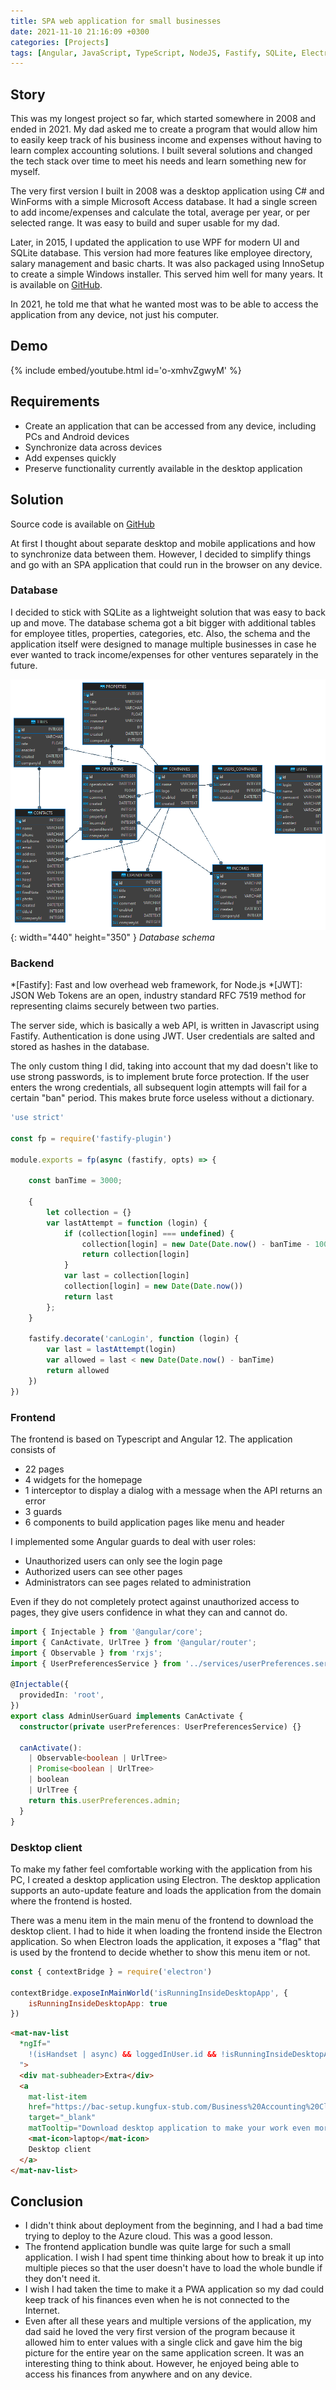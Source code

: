 ```yaml
---
title: SPA web application for small businesses
date: 2021-11-10 21:16:09 +0300
categories: [Projects]
tags: [Angular, JavaScript, TypeScript, NodeJS, Fastify, SQLite, Electron]
---
```


## Story
This was my longest project so far, which started somewhere in 2008 and ended in 2021. My dad asked me to create a program that would allow him to easily keep track of his business income and expenses without having to learn complex accounting solutions. I built several solutions and changed the tech stack over time to meet his needs and learn something new for myself.

The very first version I built in 2008 was a desktop application using C# and WinForms with a simple Microsoft Access database. It had a single screen to add income/expenses and calculate the total, average per year, or per selected range. It was easy to build and super usable for my dad.

Later, in 2015, I updated the application to use WPF for modern UI and SQLite database. This version had more features like employee directory, salary management and basic charts. It was also packaged using InnoSetup to create a simple Windows installer. This served him well for many years. It is available on [GitHub](https://github.com/kungfux/business-accounting-desktop).

In 2021, he told me that what he wanted most was to be able to access the application from any device, not just his computer.

## Demo
{% include embed/youtube.html id='o-xmhvZgwyM' %}

## Requirements
- Create an application that can be accessed from any device, including PCs and Android devices
- Synchronize data across devices
- Add expenses quickly
- Preserve functionality currently available in the desktop application

## Solution
Source code is available on [GitHub](https://github.com/kungfux/business-accounting-cloud)

At first I thought about separate desktop and mobile applications and how to synchronize data between them. However, I decided to simplify things and go with an SPA application that could run in the browser on any device.

### Database
I decided to stick with SQLite as a lightweight solution that was easy to back up and move. The database schema got a bit bigger with additional tables for employee titles, properties, categories, etc. Also, the schema and the application itself were designed to manage multiple businesses in case he ever wanted to track income/expenses for other ventures separately in the future.

![Database schema](/assets/img/spa-web-application-for-small-businesses/database-schema.png){: width="440" height="350" }
_Database schema_

### Backend
*[Fastify]: Fast and low overhead web framework, for Node.js
*[JWT]: JSON Web Tokens are an open, industry standard RFC 7519 method for representing claims securely between two parties.

The server side, which is basically a web API, is written in Javascript using Fastify. Authentication is done using JWT. User credentials are salted and stored as hashes in the database.

The only custom thing I did, taking into account that my dad doesn't like to use strong passwords, is to implement brute force protection. If the user enters the wrong credentials, all subsequent login attempts will fail for a certain "ban" period. This makes brute force useless without a dictionary.

```js
'use strict'

const fp = require('fastify-plugin')

module.exports = fp(async (fastify, opts) => {

    const banTime = 3000;

    {
        let collection = {}
        var lastAttempt = function (login) {
            if (collection[login] === undefined) {
                collection[login] = new Date(Date.now() - banTime - 1000)
                return collection[login]
            }
            var last = collection[login]
            collection[login] = new Date(Date.now())
            return last
        };
    }

    fastify.decorate('canLogin', function (login) {
        var last = lastAttempt(login)
        var allowed = last < new Date(Date.now() - banTime)
        return allowed
    })
})
```

### Frontend
The frontend is based on Typescript and Angular 12. The application consists of
- 22 pages
- 4 widgets for the homepage
- 1 interceptor to display a dialog with a message when the API returns an error
- 3 guards
- 6 components to build application pages like menu and header

I implemented some Angular guards to deal with user roles:
- Unauthorized users can only see the login page
- Authorized users can see other pages
- Administrators can see pages related to administration

Even if they do not completely protect against unauthorized access to pages, they give users confidence in what they can and cannot do.

```ts
import { Injectable } from '@angular/core';
import { CanActivate, UrlTree } from '@angular/router';
import { Observable } from 'rxjs';
import { UserPreferencesService } from '../services/userPreferences.service';

@Injectable({
  providedIn: 'root',
})
export class AdminUserGuard implements CanActivate {
  constructor(private userPreferences: UserPreferencesService) {}

  canActivate():
    | Observable<boolean | UrlTree>
    | Promise<boolean | UrlTree>
    | boolean
    | UrlTree {
    return this.userPreferences.admin;
  }
}
```

### Desktop client
To make my father feel comfortable working with the application from his PC, I created a desktop application using Electron. The desktop application supports an auto-update feature and loads the application from the domain where the frontend is hosted.

There was a menu item in the main menu of the frontend to download the desktop client. I had to hide it when loading the frontend inside the Electron application. So when Electron loads the application, it exposes a "flag" that is used by the frontend to decide whether to show this menu item or not.

```js
const { contextBridge } = require('electron')

contextBridge.exposeInMainWorld('isRunningInsideDesktopApp', {
    isRunningInsideDesktopApp: true
})
```

```html
<mat-nav-list
  *ngIf="
	!(isHandset | async) && loggedInUser.id && !isRunningInsideDesktopApp
  ">
  <div mat-subheader>Extra</div>
  <a
	mat-list-item
	href="https://bac-setup.kungfux-stub.com/Business%20Accounting%20Cloud%20Setup%201.0.0.exe"
	target="_blank"
	matTooltip="Download desktop application to make your work even more comfortable.">
	<mat-icon>laptop</mat-icon>
	Desktop client
  </a>
</mat-nav-list>
```

## Conclusion
- I didn't think about deployment from the beginning, and I had a bad time trying to deploy to the Azure cloud. This was a good lesson.
- The frontend application bundle was quite large for such a small application. I wish I had spent time thinking about how to break it up into multiple pieces so that the user doesn't have to load the whole bundle if they don't need it.
- I wish I had taken the time to make it a PWA application so my dad could keep track of his finances even when he is not connected to the Internet.
- Even after all these years and multiple versions of the application, my dad said he loved the very first version of the program because it allowed him to enter values with a single click and gave him the big picture for the entire year on the same application screen. It was an interesting thing to think about. However, he enjoyed being able to access his finances from anywhere and on any device.